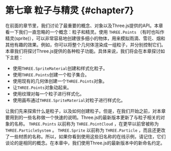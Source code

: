 # 第七章 粒子与精灵 {#chapter7}

在前面的章节里，我们讨论了最重要的概念、对象以及Three.js提供的API。本章看一下我们一直忽略的一个概念：粒子和精灵。使用 `THREE.Points` （有时也叫作精灵(sprite)），可以非常容易地创建很多细小的物体，用来模拟雨滴、雪花、烟和其他有趣的效果。例如，你可以将整个几何体渲染成一组粒子，并分别控制它们。本章我们将探讨Three.js提供的各种粒子功能。具体来说，我们将会在本章探讨如下主题：

* 使用`THREE.SpriteMaterial`创建和样式化粒子。
* 使用`THREE.Points`创建一个粒子集合。
* 使用现有的几何体创建一个`THREE.Points`对象。
* 让`THREE.Points`对象动起来。
* 使用纹理对每一个粒子进行样式化。
* 使用画布通过`THREE.SpriteMaterial`对粒子进行样式化。

让我们先来探索什么是粒子，以及如何创建粒子。但是，在我们开始之前，对本章要用到的一些名称做一个快速的说明。Three.js的最新版本更新了与粒子相关的对象的名称。 `THREE.Points` 以前称为 `THREE.PointCloud` ，在更早以前曾被称为 `THREE.ParticleSystem` 。 `THREE.Sprite` 以前称为 `THREE.Particle` ，而且还更改了一些材质的名称。所以，如果你看到使用这些旧名称的在线示例，请记住，它们谈论的是相同的概念。在本章中，我们使用Three.js的最新版本中的新命名约定。
